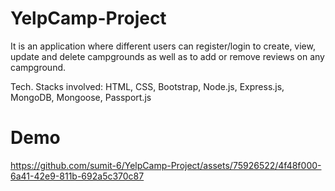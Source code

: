# YelpCamp-Project
It is an application where different users can register/login to create, view, update and delete campgrounds as well as to add or remove reviews on any campground.

Tech. Stacks involved: HTML, CSS, Bootstrap, Node.js, Express.js, MongoDB, Mongoose, Passport.js

# Demo
https://github.com/sumit-6/YelpCamp-Project/assets/75926522/4f48f000-6a41-42e9-811b-692a5c370c87
